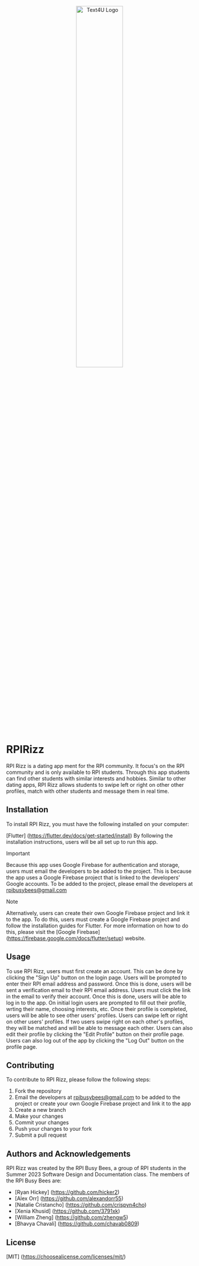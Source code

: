 <p align="center">
    <img src="https://cdn.discordapp.com/attachments/849802878427070524/1139668351052951692/RizzLogoFlaskWithNameAndTagline.png" width="50%" title="Text4U Logo">
</p>

# RPIRizz

RPI Rizz is a dating app ment for the RPI community. It focus's on the RPI community and is only available to RPI students. Through this app students can find other students with similar interests and hobbies. Similar to other dating apps, RPI Rizz allows students to swipe left or right on other other profiles, match with other students and message them in real time.

## Installation

To install RPI Rizz, you must have the following installed on your computer:

[Flutter] (https://flutter.dev/docs/get-started/install)
By following the installation instructions, users will be all set up to run this app.

> [!IMPORTANT]
> Because this app uses Google Firebase for authentication and storage, users must email the developers to be added to the project. This is because the app uses a Google Firebase project that is linked to the developers' Google accounts. To be added to the project, please email the developers at rpibusybees@gmail.com

> [!NOTE]
> Alternatively, users can create their own Google Firebase project and link it to the app. To do this, users must create a Google Firebase project and follow the installation guides for Flutter. For more information on how to do this, please visit the [Google Firebase] (https://firebase.google.com/docs/flutter/setup) website.

## Usage

To use RPI Rizz, users must first create an account. This can be done by clicking the "Sign Up" button on the login page. Users will be prompted to enter their RPI email address and password. Once this is done, users will be sent a verification email to their RPI email address. Users must click the link in the email to verify their account. Once this is done, users will be able to log in to the app. On initial login users are prompted to fill out their profile, wrting their name, choosing interests, etc. Once their profile is completed, users will be able to see other users' profiles. Users can swipe left or right on other users' profiles. If two users swipe right on each other's profiles, they will be matched and will be able to message each other. Users can also edit their profile by clicking the "Edit Profile" button on their profile page. Users can also log out of the app by clicking the "Log Out" button on the profile page.

## Contributing

To contribute to RPI Rizz, please follow the following steps:

1. Fork the repository
2. Email the developers at rpibusybees@gmail.com to be added to the project or create your own Google Firebase project and link it to the app
3. Create a new branch
4. Make your changes
5. Commit your changes
6. Push your changes to your fork
7. Submit a pull request

## Authors and Acknowledgements

RPI Rizz was created by the RPI Busy Bees, a group of RPI students in the Summer 2023 Software Design and Documentation class. The members of the RPI Busy Bees are:

- [Ryan Hickey] (https://github.com/hicker2)
- [Alex Orr] (https://github.com/alexandorr55)
- [Natalie Cristancho] (https://github.com/crispyn4cho)
- [Xenia Khusid] (https://github.com/3791xk)
- [William Zheng] (https://github.com/zhengw5)
- [Bhavya Chavali] (https://github.com/chavab0809)

## License

[MIT] (https://choosealicense.com/licenses/mit/)
